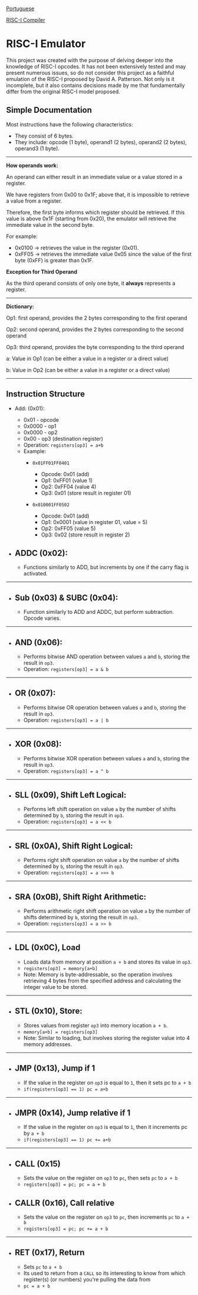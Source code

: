 [Portuguese](README-pt.md)    

[RISC-I Compiler](https://github.com/710lucas/RISC-I-Compiler)

# RISC-I Emulator

This project was created with the purpose of delving deeper into the knowledge of RISC-I opcodes. It has not been extensively tested and may present numerous issues, so do not consider this project as a faithful emulation of the RISC-I proposed by David A. Patterson. Not only is it incomplete, but it also contains decisions made by me that fundamentally differ from the original RISC-I model proposed.

## Simple Documentation

Most instructions have the following characteristics:

- They consist of 6 bytes.
- They include: opcode (1 byte), operand1 (2 bytes), operand2 (2 bytes), operand3 (1 byte).

---

**How operands work:**

An operand can either result in an immediate value or a value stored in a register.

We have registers from 0x00 to 0x1F; above that, it is impossible to retrieve a value from a register.

Therefore, the first byte informs which register should be retrieved. If this value is above 0x1F (starting from 0x20), the emulator will retrieve the immediate value in the second byte.

For example:

- 0x0100 -> retrieves the value in the register (0x01).
- 0xFF05 -> retrieves the immediate value 0x05 since the value of the first byte (0xFF) is greater than 0x1F.

**Exception for Third Operand**

As the third operand consists of only one byte, it **always** represents a register.

---

**Dictionary:**

Op1: first operand, provides the 2 bytes corresponding to the first operand

Op2: second operand, provides the 2 bytes corresponding to the second operand

Op3: third operand, provides the byte corresponding to the third operand
<br>

a: Value in Op1 (can be either a value in a register or a direct value)

b: Value in Op2 (can be either a value in a register or a direct value)

---

## Instruction Structure

 - Add: (0x01): 
     - 0x01 - opcode
     - 0x0000 - op1
     - 0x0000 - op2
     - 0x00 - op3 (destination register)
     - Operation: `registers[op3] = a+b`
     - Example:
        - `0x01FF01FF0401`
            - Opcode: 0x01 (add)
            - Op1: 0xFF01 (value 1)
            - Op2: 0xFF04 (value 4)
            - Op3: 0x01 (store result in register 01)
            
        - `0x010001FF0502`
            - Opcode: 0x01 (add)
            - Op1: 0x0001 (value in register 01, value = 5)
            - Op2: 0xFF05 (value 5)
            - Op3: 0x02 (store result in register 2)

- ADDC  (0x02):
  - 
  - Functions similarly to ADD, but increments by one if the carry flag is activated.
  
---
- Sub (0x03) & SUBC (0x04):
  - 
  - Function similarly to ADD and ADDC, but perform subtraction. Opcode varies.

---
- AND (0x06):
  - 
  - Performs bitwise AND operation between values `a` and `b`, storing the result in `op3`.
  - Operation: `registers[op3] = a & b`

---
- OR (0x07):
  - 
   - Performs bitwise OR operation between values `a` and `b`, storing the result in `op3`.
   - Operation: `registers[op3] = a | b`

---
- XOR (0x08):
  - 
   - Performs bitwise XOR operation between values `a` and `b`, storing the result in `op3`.
   - Operation: `registers[op3] = a ^ b`
   
---
- SLL (0x09), Shift Left Logical:
  - 
  - Performs left shift operation on value `a` by the number of shifts determined by `b`, storing the result in `op3`.
  - Operation: `registers[op3] = a << b`
 
---
- SRL (0x0A), Shift Right Logical:
  - 
  - Performs right shift operation on value `a` by the number of shifts determined by `b`, storing the result in `op3`.
  - Operation: `registers[op3] = a >>> b`
  
---
- SRA (0x0B), Shift Right Arithmetic:
  - 
   - Performs arithmetic right shift operation on value `a` by the number of shifts determined by `b`, storing the result in `op3`.
   - Operation: `registers[op3] = a >> b`
   
---
- LDL (0x0C), Load
  - 
  - Loads data from memory at position `a + b` and stores its value in `op3`.
  - `registers[op3] = memory[a+b]`
  - Note: Memory is byte-addressable, so the operation involves retrieving 4 bytes from the specified address and calculating the integer value to be stored.
  
---
- STL (0x10), Store:
  - 
  - Stores values from register `op3` into memory location `a + b`.
  - `memory[a+b] = registers[op3]`
  - Note: Similar to loading, but involves storing the register value into 4 memory addresses.
  
---
- JMP (0x13), Jump if 1
  - 
  - If the value in the register on `op3` is equal to `1`, then it sets pc to `a + b`
  - `if(registers[op3] == 1) pc = a+b`

---
- JMPR (0x14), Jump relative if 1
  -
  - If the value in the register on `op3` is equal to `1`, then it increments pc by `a + b`
  - `if(registers[op3] == 1) pc += a+b`

---
- CALL (0x15)
  - 
  - Sets the value on the register on `op3` to `pc`, then sets `pc` to `a + b`
  - `registers[op3] = pc; pc = a + b`
 
- CALLR (0x16), Call relative
  -
  - Sets the value on the register on `op3` to `pc`, then increments `pc` to `a + b`
  - `registers[op3] = pc; pc += a + b`

---
- RET (0x17), Return
  - 
  - Sets `pc` to `a + b`
  - Its used to return from a `CALL` so its interesting to know from which register(s) (or numbers) you're pulling the data from
  - `pc = a + b`

